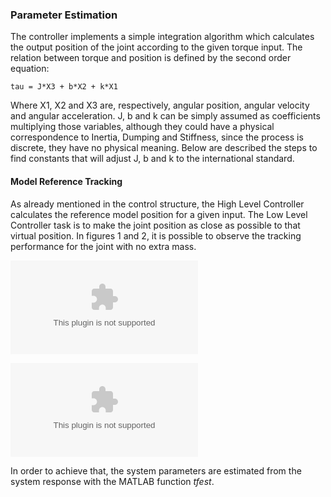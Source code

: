 ### Parameter Estimation

The controller implements a simple integration algorithm which calculates the output position of the joint according to the given torque input. The relation between torque and position is defined by the second order equation:

	tau = J*X3 + b*X2 + k*X1

Where X1, X2 and X3 are, respectively, angular position, angular velocity and angular acceleration. J, b and k can be simply assumed as coefficients multiplying those variables, although they could have a physical correspondence to Inertia, Dumping and Stiffness, since the process is discrete, they have no physical meaning. Below are described the steps to find constants that will adjust J, b and k to the international standard. 

#### Model Reference Tracking

As already mentioned in the control structure, the High Level Controller calculates the reference model position for a given input. The Low Level Controller task is to make the joint position as close as possible to that virtual position. In figures 1 and 2, it is possible to observe the tracking performance for the joint with no extra mass.

![Model Reference Tracking](https://biopmr.github.io/images/modelReferenceTracking.eps)

![Model Reference Tracking 2](https://biopmr.github.io/images/modelReferenceTracking2.eps)


In order to achieve that, the system parameters are estimated from the system response with the MATLAB function _tfest_.

